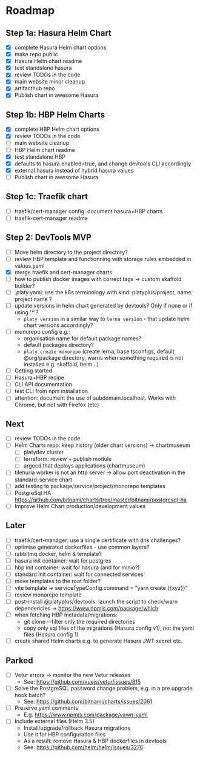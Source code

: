# Roadmap

## Step 1a: Hasura Helm Chart

- [x] complete Hasura Helm chart options
- [x] make repo public
- [x] Hasura Helm chart readme
- [x] test standalone hasura
- [x] review TODOs in the code
- [x] main website minor cleanup
- [x] artifacthub repo
- [x] Publish chart in awesome Hasura

## Step 1b: HBP Helm Charts

- [x] complete HBP Helm chart options
- [x] review TODOs in the code
- [ ] main website cleanup
- [ ] HBP Helm chart readme
- [x] test standalone HBP
- [x] defaults to hasura.enabled=true, and change devtools CLI accordingly
- [x] external.hasura instead of hybrid hasura values
- [ ] Publish chart in awesome Hasura

## Step 1c: Traefik chart

- [ ] traefik/cert-manager config: document hasura+HBP charts
- [ ] traefik-cert-manager readme

## Step 2: DevTools MVP

- [ ] Move helm directory to the project directory?
- [ ] review HBP template and functionning with storage rules embedded in values.yaml
- [x] merge traefik and cert-manager charts
- [ ] how to publish docker images with correct tags -> custom skaffold builder?
- [ ] .platy.yaml: use the k8s terminology with kind: platyplus/project, name: project name ?
- [ ] update versions in helm chart generated by devtools? Only if none or if using '\*'?
  - `platy version` in a similar way to `lerna version` - that update helm chart versions accordingly?
- [ ] monorepo config e.g.:
  - organisation name for default package names?
  - default packages directory?
  - `platy create monorepo` (create lerna, base tsconfigs, default @org/package directory, warns when something required is not installed e.g. skaffold, helm...)
- [ ] Getting started
- [ ] Hasura+HBP recipe
- [ ] CLI API documentation
- [ ] test CLI from npm installation
- [ ] attention: document the use of subdomain.localhost. Works with Chrome, but not with Firefox (etc)

## Next

- [ ] review TODOs in the code
- [ ] Helm Charts repo: keep history (older chart versions) -> chartmuseum
  - [ ] platydev cluster
  - [ ] terraform: review + publish module
  - [ ] argocd that deploys applications (chartmuseum)
- [ ] tilehuria worker is not an http server -> allow port deactivation in the standard-service chart
- [ ] add testing to package/service/project/monorepo templates
- [ ] PostgreSql HA https://github.com/bitnami/charts/tree/master/bitnami/postgresql-ha
- [ ] Improve Helm Chart production/development values

## Later

- [ ] traefik/cert-manager: use a single certificate with dns challenges?
- [ ] optimise generated dockerfiles - use common layers?
- [ ] rabbitmq docker, helm & template?
- [ ] hasura init container: wait for postgres
- [ ] hbp init container: wait for hasura (and for minio?)
- [ ] standard init container: wait for connected services
- [ ] move templates to the root folder?
- [ ] vite template -> serviceTypeConfig.command = "yarn create {{xyz}}"
- [ ] review monorepo template
- [ ] post-install @platyplus/devtools: launch the script to check/warn dependencies -> https://www.npmjs.com/package/which
- [ ] when fetching HBP metadata/migrations:
  - git clone --filter only the required directories
  - copy only sql files of the migrations (Hasura config v1), not the yaml files (Hasura config 1)
- [ ] create shared Helm charts e.g. to generate Hasura JWT secret etc.

## Parked

- [ ] Vetur errors -> monitor the new Vetur releases
  - See: https://github.com/vuejs/vetur/issues/815
- [ ] Solve the PostgreSQL password change problem, e.g. in a pre upgrade hook batch?
  - See: https://github.com/bitnami/charts/issues/2061
- [ ] Preserve yaml comments
  - E.g. https://www.npmjs.com/package/yawn-yaml
- [ ] Include external files (Helm 3.5)
  - Install/upgrade/rollback Hasura migrations
  - Use it for HBP configuration files
  - As a result: remove Hasura & HBP dockerfiles in devtools
  - See: https://github.com/helm/helm/issues/3276
